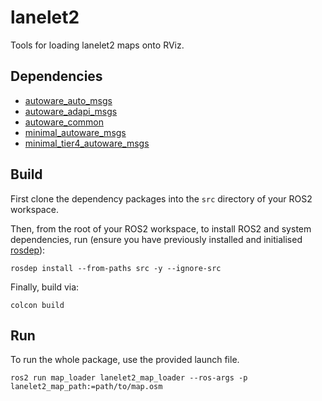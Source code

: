 # lanelet2

Tools for loading lanelet2 maps onto RViz.

## Dependencies

- [autoware_auto_msgs](https://github.com/tier4/autoware_auto_msgs)
- [autoware_adapi_msgs](https://github.com/autowarefoundation/autoware_adapi_msgs)
- [autoware_common](https://github.com/autowarefoundation/autoware_common)
- [minimal_autoware_msgs](https://github.com/AmirInt/minimal_autoware_msgs)
- [minimal_tier4_autoware_msgs](https://github.com/AmirInt/minimal_tier4_autoware_msgs)


## Build

First clone the dependency packages into the `src` directory of your ROS2 workspace.

Then, from the root of your ROS2 workspace, to install ROS2 and system dependencies, run (ensure you have previously installed and initialised [rosdep](https://docs.ros.org/en/humble/Tutorials/Intermediate/Rosdep.html#how-do-i-use-the-rosdep-tool)):
```
rosdep install --from-paths src -y --ignore-src
```
Finally, build via:
```
colcon build
```

## Run

To run the whole package, use the provided launch file.

`ros2 run map_loader lanelet2_map_loader --ros-args -p lanelet2_map_path:=path/to/map.osm`
